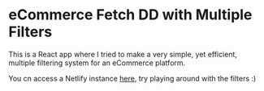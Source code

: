 # eCommerce Fetch DD with Multiple Filters

This is a React app where I tried to make a very simple, yet efficient, multiple filtering system for an eCommerce platform.

You cn access a Netlify instance [here](https://euphonious-donut-a49aa3.netlify.app/), try playing around with the filters :)
